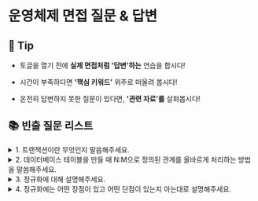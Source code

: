 # 운영체제 면접 질문 & 답변

## 🎁 Tip

- 토글을 열기 전에 **실제 면접처럼 '답변'하는** 연습을 합시다!

- 시간이 부족하다면 **'핵심 키워드'** 위주로 떠올려 봅시다! 

- 온전히 답변하지 못한 질문이 있다면, **'관련 자료'를** 살펴봅시다!


## 📚 빈출 질문 리스트

<details>
<summary>1. 트랜잭션이란 무엇인지 말씀해주세요.</summary>

### 👨🏻‍💻 **답변**
``` 
트랜잭션은 작업의 완전성을 보장해줍니다.
즉, 작업들을 모두 처리하거나 처리하지 못할 경우 이전 상태로 복구하여 작업의 일부만 적용되는 현상이 발생하지 않게 만들어주는 기능입니다.
하나의 트랜잭션은 Commit(작업완료)되거나 Rollback(취소)됩니다.
```
### 🎯 **핵심 키워드**
```
완전성, 커밋, 롤백
```
### 📔 **관련 자료**
- 
</details>

<details>
<summary>2. 데이터베이스 테이블을 만들 때 N:M으로 정의된 관계를 올바르게 처리하는 방법을 말씀해주세요.</summary>

### 👨🏻‍💻 **답변**
``` 
N:M으로 정의된 관계의 경우 두 테이블의 중간에 1:N, 1:M으로 만들 수 있는 테이블을 추가합니다.
이 때 테이블의 이름은 보통 기존 두 테이블의 이름을 언더바를 기준으로 합친 것이 됩니다.
예를 들어 학생과 강의라는 테이블이 N:M으로 정의된 경우, 학생_강의 라는 테이블을 추가하게 됩니다.
```
### 🎯 **핵심 키워드**
```
중간 테이블
```
### 📔 **관련 자료**
- 
</details>

<details>
<summary>3. 정규화에 대해 설명해주세요.</summary>

### 👨🏻‍💻 **답변**
``` 
정규화란 릴레이션의 잘못된 종속 관계로 인해 일어난 데이터베이스 이상 현상을 해결하거나, 저장 공간을 효율적으로 사용하기 위해 릴레이션을 여러 개로 분리하는 과정입니다.
제1 정규형은 테이블의 컬럼이 원자 값을 갖도록 분해하는 과정으로, 한 개의 기본키에 대해 두 개 이상의 값을 가지는 반복 집합이 있다면 이를 제거합니다.
제2 정규형은 제1 정규형을 만족하고, 기본키가 아닌 속성이 기본키에 완전 함수 종속이도록 분해합니다.
제3 정규형은 제2 정규형을 만족하고, 이행적 함수 종속을 없애도록 분해합니다.
BCNF 정규형은 제3 정규형을 만족하고, 함수 종속성 X → Y가 성립할 때 모든 결정자 X가 후보키가 되도록 분해합니다.
```
### 🎯 **핵심 키워드**
```
제1 정규형, 제2 정규형, 제3 정규형, BCNF 정규형
```
### 📔 **관련 자료**
- [[DataBase] 정규화(Normalization)란?](https://dev-coco.tistory.com/62)
</details>

<details>
<summary>4. 정규화에는 어떤 장점이 있고 어떤 단점이 있는지 아는대로 설명해주세요.</summary>

### 👨🏻‍💻 **답변**
``` 
장점
1. 데이터베이스 변경 시 이상현상이 발생하는 문제점을 해결할 수 있다.
2. 데이터베이스 구조 확장 시 정규화된 데이터베이스는 그 구조를 변경하지 않아도 되거나 일부만 변경해도 된다.
단점
릴레이션의 분해로 인해 릴레이션 간의 연산(JOIN 연산)이 많아진다. 이로인해 질의에 대한 응답 시간이 느려질 수 있다.
```
### 🎯 **핵심 키워드**
```
이상현상 해결, 연산 증가, 속도
```
### 📔 **관련 자료**
- 
</details>

